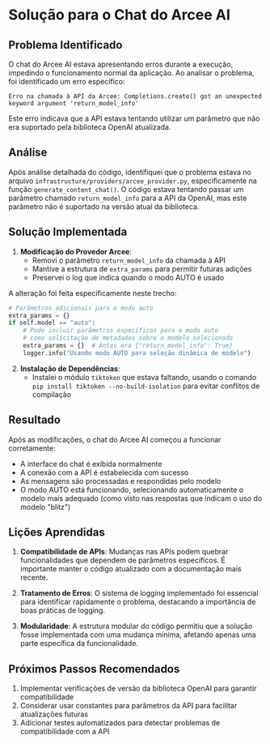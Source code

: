 # Solução para o Chat do Arcee AI

## Problema Identificado

O chat do Arcee AI estava apresentando erros durante a execução, impedindo o funcionamento normal da aplicação. Ao analisar o problema, foi identificado um erro específico:

```
Erro na chamada à API da Arcee: Completions.create() got an unexpected keyword argument 'return_model_info'
```

Este erro indicava que a API estava tentando utilizar um parâmetro que não era suportado pela biblioteca OpenAI atualizada.

## Análise

Após análise detalhada do código, identifiquei que o problema estava no arquivo `infrastructure/providers/arcee_provider.py`, especificamente na função `generate_content_chat()`. O código estava tentando passar um parâmetro chamado `return_model_info` para a API da OpenAI, mas este parâmetro não é suportado na versão atual da biblioteca.

## Solução Implementada

1. **Modificação do Provedor Arcee**: 
   - Removi o parâmetro `return_model_info` da chamada à API
   - Mantive a estrutura de `extra_params` para permitir futuras adições
   - Preservei o log que indica quando o modo AUTO é usado

A alteração foi feita especificamente neste trecho:

```python
# Parâmetros adicionais para o modo auto
extra_params = {}
if self.model == "auto":
    # Pode incluir parâmetros específicos para o modo auto
    # como solicitação de metadados sobre o modelo selecionado
    extra_params = {}  # Antes era {"return_model_info": True}
    logger.info("Usando modo AUTO para seleção dinâmica de modelo")
```

2. **Instalação de Dependências**:
   - Instalei o módulo `tiktoken` que estava faltando, usando o comando `pip install tiktoken --no-build-isolation` para evitar conflitos de compilação

## Resultado

Após as modificações, o chat do Arcee AI começou a funcionar corretamente:

- A interface do chat é exibida normalmente
- A conexão com a API é estabelecida com sucesso
- As mensagens são processadas e respondidas pelo modelo
- O modo AUTO está funcionando, selecionando automaticamente o modelo mais adequado (como visto nas respostas que indicam o uso do modelo "blitz")

## Lições Aprendidas

1. **Compatibilidade de APIs**: Mudanças nas APIs podem quebrar funcionalidades que dependem de parâmetros específicos. É importante manter o código atualizado com a documentação mais recente.

2. **Tratamento de Erros**: O sistema de logging implementado foi essencial para identificar rapidamente o problema, destacando a importância de boas práticas de logging.

3. **Modularidade**: A estrutura modular do código permitiu que a solução fosse implementada com uma mudança mínima, afetando apenas uma parte específica da funcionalidade.

## Próximos Passos Recomendados

1. Implementar verificações de versão da biblioteca OpenAI para garantir compatibilidade
2. Considerar usar constantes para parâmetros da API para facilitar atualizações futuras
3. Adicionar testes automatizados para detectar problemas de compatibilidade com a API 
